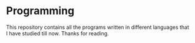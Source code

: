 # Programming
This repository contains all the programs written in different languages that I have studied till now.
Thanks for reading.
